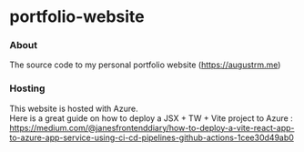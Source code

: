 # portfolio-website

### About
The source code to my personal portfolio website (https://augustrm.me) <br />

### Hosting
This website is hosted with Azure. <br/>Here is a great guide on how to deploy a JSX + TW + Vite project to Azure : https://medium.com/@janesfrontenddiary/how-to-deploy-a-vite-react-app-to-azure-app-service-using-ci-cd-pipelines-github-actions-1cee30d49ab0
